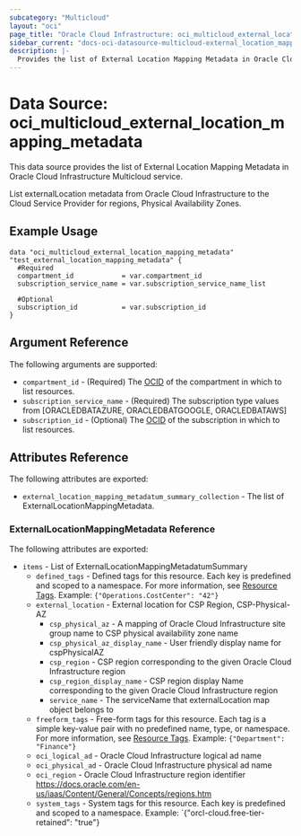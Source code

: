 ```yaml
---
subcategory: "Multicloud"
layout: "oci"
page_title: "Oracle Cloud Infrastructure: oci_multicloud_external_location_mapping_metadata"
sidebar_current: "docs-oci-datasource-multicloud-external_location_mapping_metadata"
description: |-
  Provides the list of External Location Mapping Metadata in Oracle Cloud Infrastructure Multicloud service
---
```


# Data Source: oci_multicloud_external_location_mapping_metadata
This data source provides the list of External Location Mapping Metadata in Oracle Cloud Infrastructure Multicloud service.

List externalLocation metadata from Oracle Cloud Infrastructure to the Cloud Service Provider for regions, Physical Availability Zones.

## Example Usage

```hcl
data "oci_multicloud_external_location_mapping_metadata" "test_external_location_mapping_metadata" {
  #Required
  compartment_id            = var.compartment_id
  subscription_service_name = var.subscription_service_name_list
  
  #Optional
  subscription_id			= var.subscription_id
}
```

## Argument Reference

The following arguments are supported:

* `compartment_id` - (Required) The [OCID](https://docs.cloud.oracle.com/iaas/Content/General/Concepts/identifiers.htm) of the compartment in which to list resources.
* `subscription_service_name` - (Required) The subscription type values from [ORACLEDBATAZURE, ORACLEDBATGOOGLE, ORACLEDBATAWS]
* `subscription_id` - (Optional) The [OCID](https://docs.cloud.oracle.com/iaas/Content/General/Concepts/identifiers.htm) of the subscription in which to list resources.


## Attributes Reference

The following attributes are exported:

* `external_location_mapping_metadatum_summary_collection` - The list of ExternalLocationMappingMetadata.

### ExternalLocationMappingMetadata Reference

The following attributes are exported:

* `items` - List of ExternalLocationMappingMetadatumSummary
	* `defined_tags` - Defined tags for this resource. Each key is predefined and scoped to a namespace. For more information, see [Resource Tags](https://docs.cloud.oracle.com/iaas/Content/General/Concepts/resourcetags.htm).  Example: `{"Operations.CostCenter": "42"}` 
	* `external_location` - External location for CSP Region, CSP-Physical-AZ
		* `csp_physical_az` - A mapping of Oracle Cloud Infrastructure site group name to CSP physical availability zone name
		* `csp_physical_az_display_name` - User friendly display name for cspPhysicalAZ
		* `csp_region` - CSP region corresponding to the given Oracle Cloud Infrastructure region
		* `csp_region_display_name` - CSP region display Name corresponding to the given Oracle Cloud Infrastructure region
		* `service_name` - The serviceName that externalLocation map object belongs to
	* `freeform_tags` - Free-form tags for this resource. Each tag is a simple key-value pair with no predefined name, type, or namespace. For more information, see [Resource Tags](https://docs.cloud.oracle.com/iaas/Content/General/Concepts/resourcetags.htm).  Example: `{"Department": "Finance"}` 
	* `oci_logical_ad` - Oracle Cloud Infrastructure logical ad name
	* `oci_physical_ad` - Oracle Cloud Infrastructure physical ad name
	* `oci_region` - Oracle Cloud Infrastructure region identifier https://docs.oracle.com/en-us/iaas/Content/General/Concepts/regions.htm
	* `system_tags` - System tags for this resource. Each key is predefined and scoped to a namespace.  Example: `{"orcl-cloud.free-tier-retained": "true"}